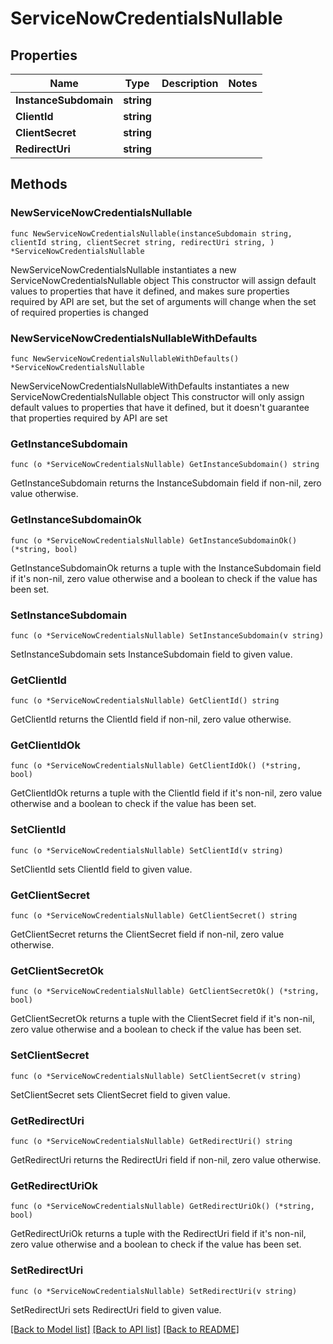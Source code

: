 # ServiceNowCredentialsNullable

## Properties

Name | Type | Description | Notes
------------ | ------------- | ------------- | -------------
**InstanceSubdomain** | **string** |  | 
**ClientId** | **string** |  | 
**ClientSecret** | **string** |  | 
**RedirectUri** | **string** |  | 

## Methods

### NewServiceNowCredentialsNullable

`func NewServiceNowCredentialsNullable(instanceSubdomain string, clientId string, clientSecret string, redirectUri string, ) *ServiceNowCredentialsNullable`

NewServiceNowCredentialsNullable instantiates a new ServiceNowCredentialsNullable object
This constructor will assign default values to properties that have it defined,
and makes sure properties required by API are set, but the set of arguments
will change when the set of required properties is changed

### NewServiceNowCredentialsNullableWithDefaults

`func NewServiceNowCredentialsNullableWithDefaults() *ServiceNowCredentialsNullable`

NewServiceNowCredentialsNullableWithDefaults instantiates a new ServiceNowCredentialsNullable object
This constructor will only assign default values to properties that have it defined,
but it doesn't guarantee that properties required by API are set

### GetInstanceSubdomain

`func (o *ServiceNowCredentialsNullable) GetInstanceSubdomain() string`

GetInstanceSubdomain returns the InstanceSubdomain field if non-nil, zero value otherwise.

### GetInstanceSubdomainOk

`func (o *ServiceNowCredentialsNullable) GetInstanceSubdomainOk() (*string, bool)`

GetInstanceSubdomainOk returns a tuple with the InstanceSubdomain field if it's non-nil, zero value otherwise
and a boolean to check if the value has been set.

### SetInstanceSubdomain

`func (o *ServiceNowCredentialsNullable) SetInstanceSubdomain(v string)`

SetInstanceSubdomain sets InstanceSubdomain field to given value.


### GetClientId

`func (o *ServiceNowCredentialsNullable) GetClientId() string`

GetClientId returns the ClientId field if non-nil, zero value otherwise.

### GetClientIdOk

`func (o *ServiceNowCredentialsNullable) GetClientIdOk() (*string, bool)`

GetClientIdOk returns a tuple with the ClientId field if it's non-nil, zero value otherwise
and a boolean to check if the value has been set.

### SetClientId

`func (o *ServiceNowCredentialsNullable) SetClientId(v string)`

SetClientId sets ClientId field to given value.


### GetClientSecret

`func (o *ServiceNowCredentialsNullable) GetClientSecret() string`

GetClientSecret returns the ClientSecret field if non-nil, zero value otherwise.

### GetClientSecretOk

`func (o *ServiceNowCredentialsNullable) GetClientSecretOk() (*string, bool)`

GetClientSecretOk returns a tuple with the ClientSecret field if it's non-nil, zero value otherwise
and a boolean to check if the value has been set.

### SetClientSecret

`func (o *ServiceNowCredentialsNullable) SetClientSecret(v string)`

SetClientSecret sets ClientSecret field to given value.


### GetRedirectUri

`func (o *ServiceNowCredentialsNullable) GetRedirectUri() string`

GetRedirectUri returns the RedirectUri field if non-nil, zero value otherwise.

### GetRedirectUriOk

`func (o *ServiceNowCredentialsNullable) GetRedirectUriOk() (*string, bool)`

GetRedirectUriOk returns a tuple with the RedirectUri field if it's non-nil, zero value otherwise
and a boolean to check if the value has been set.

### SetRedirectUri

`func (o *ServiceNowCredentialsNullable) SetRedirectUri(v string)`

SetRedirectUri sets RedirectUri field to given value.



[[Back to Model list]](../README.md#documentation-for-models) [[Back to API list]](../README.md#documentation-for-api-endpoints) [[Back to README]](../README.md)


